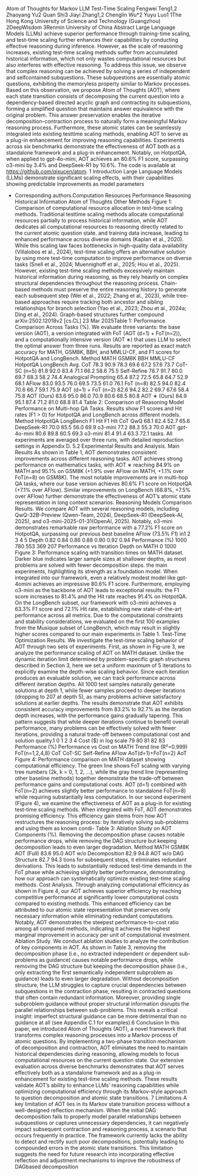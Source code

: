 Atom of Thoughts for Markov LLM Test-Time Scaling
Fengwei Teng1,2 Zhaoyang Yu2 Quan Shi3 Jiayi Zhang1,2
Chenglin Wu*2 Yuyu Luo1
1The Hong Kong University of Science and Technology (Guangzhou)
2DeepWisdom 3Renmin University of China
Abstract
Large Language Models (LLMs) achieve superior performance through training-time scaling, and test-time scaling further enhances their
capabilities by conducting effective reasoning
during inference. However, as the scale of
reasoning increases, existing test-time scaling
methods suffer from accumulated historical
information, which not only wastes computational resources but also interferes with effective reasoning. To address this issue, we observe that complex reasoning can be achieved
by solving a series of independent and selfcontained subquestions. These subquestions
are essentially atomic questions, exhibiting the
memoryless property similar to Markov processes. Based on this observation, we propose Atom of Thoughts (AOT), where each
state transition consists of decomposing the
current question into a dependency-based directed acyclic graph and contracting its subquestions, forming a simplified question that
maintains answer equivalence with the original
problem. This answer preservation enables the
iterative decomposition-contraction process to
naturally form a meaningful Markov reasoning process. Furthermore, these atomic states
can be seamlessly integrated into existing testtime scaling methods, enabling AOT to serve
as a plug-in enhancement for improving reasoning capabilities. Experiments across six
benchmarks demonstrate the effectiveness of
AOT both as a standalone framework and a
plug-in enhancement. Notably, on HotpotQA,
when applied to gpt-4o-mini, AOT achieves an
80.6% F1 score, surpassing o3-mini by 3.4%
and DeepSeek-R1 by 10.6%. The code is available at https://github.com/qixucen/atom.
1 Introduction
Large Language Models (LLMs) demonstrate significant scaling effects, with their capabilities showing predictable improvements as model parameters
* Corresponding authors.Computation Resources
Performance
Reasoning
Historical
Information
Atom of Thoughts
Other Methods
Figure 1: Comparison of computational resource allocation in test-time scaling methods. Traditional testtime scaling methods allocate computational resources
partially to process historical information, while AOT
dedicates all computational resources to reasoning directly related to the current atomic question state.
and training data increase, leading to enhanced performance across diverse domains (Kaplan et al.,
2020). While this scaling law faces bottlenecks
in high-quality data availability (Villalobos et al.,
2024), test-time scaling offers an alternative solution by using more test-time computation to improve performance on diverse tasks (Snell et al.,
2024; Muennighoff et al., 2025; Hou et al., 2025).
However, existing test-time scaling methods excessively maintain historical information during
reasoning, as they rely heavily on complex structural dependencies throughout the reasoning process. Chain-based methods must preserve the entire reasoning history to generate each subsequent
step (Wei et al., 2022; Zhang et al., 2023), while
tree-based approaches require tracking both ancestor and sibling relationships for branch selection (Yao et al., 2023; Zhou et al., 2024a; Ding et al.,
2024). Graph-based structures further compound
arXiv:2502.12018v2 [cs.CL] 23 Mar 2025Table 1: Performance Comparison Across Tasks (%). We evaluate three variants: the base version (AOT), a version
integrated with FoT (AOT (d=1) + FoT(n=2)), and a computationally intensive version (AOT ∗) that uses LLM to
select the optimal answer from three runs. Results are reported as exact match accuracy for MATH, GSM8K, BBH,
and MMLU-CF, and F1 scores for HotpotQA and LongBench.
Method MATH GSM8K BBH MMLU-CF HotpotQA LongBench Avg.
CoT 78.3 90.9 78.3 69.6 67.2 57.6 73.7
CoT-SC (n=5) 81.8 92.0 83.4 71.1 66.2 58.6 75.5
Self-Refine 78.7 91.7 80.0 69.7 68.3 58.2 74.4
Analogical Prompting 65.4 87.2 72.5 65.8 64.7 52.9 68.1
AFlow 83.0 93.5 76.0 69.5 73.5 61.0 76.1
FoT (n=8) 82.5 94.0 82.4 70.6 66.7 59.1 75.9
AOT (d=1) + FoT (n=2) 82.6 94.2 82.2 69.7 67.6 58.4 75.8
AOT (Ours) 83.6 95.0 86.0 70.9 80.6 68.5 80.8
AOT ∗ (Ours) 84.9 95.1 87.4 71.2 81.0 68.8 81.4
Table 2: Comparison of Reasoning Model Performance
on Multi-hop QA Tasks. Results show F1 scores and
Hit rates (F1 > 0) for HotpotQA and LongBench across
different models.
Method HotpotQA LongBench
F1 Hit F1 Hit
CoT
QwQ 68.1 82.4 52.7 65.6
DeepSeek-R1 70.0 85.5 56.0 69.9
o3-mini 77.2 88.3 55.3 70.0
AOT gpt-4o-mini 80.6 89.8 60.5 69.3
o3-mini 81.4 91.4 63.3 72.1
tasks. All experiments are averaged over three runs,
with detailed reproduction settings in Appendix D.
5.2 Experimental Results and Analysis.
Main Results As shown in Table 1, AOT demonstrates consistent improvements across different
reasoning tasks. AOT achieves strong performance on mathematics tasks, with AOT ∗ reaching
84.9% on MATH and 95.1% on GSM8K (+1.9%
over AFlow on MATH, +1.1% over FoT(n=8) on
GSM8K). The most notable improvements are
in multi-hop QA tasks, where our base version
achieves 80.6% F1 score on HotpotQA (+7.1%
over AFlow). Similar improvements on LongBench (68.8%, +7.5% over AFlow) further demonstrate the effectiveness of AOT’s atomic state representation in long context scenarios.
Reasoning Models Comparison Results. We
compare AOT with several reasoning models, including QwQ-32B-Preview (Qwen-Team,
2024), DeepSeek-R1 (DeepSeek-AI, 2025), and
o3-mini-2025-01-31(OpenAI, 2025). Notably,
o3-mini demonstrates remarkable raw performance
with a 77.2% F1 score on HotpotQA, surpassing
our previous best baseline AFlow (73.5% F1) in1 2 3 4 5
Depth
0.82
0.84
0.86
0.88
0.90
0.92
0.94
Performance (%)
1000
780
553
369
207
Performance vs Iteration Depth on MATH
0 1000
Figure 3: Performance scaling with transition times on
MATH dataset. Darker blue indicates larger sample
sizes at shallower depths, as most problems are solved
with fewer decomposition steps.
the main experiments, highlighting its strength as a
foundation model. When integrated into our framework, even a relatively modest model like gpt-4omini achieves an impressive 80.6% F1 score. Furthermore, employing o3-mini as the backbone of
AOT leads to exceptional results: the F1 score increases to 81.4% and the Hit rate reaches 91.4% on
HotpotQA. On the LongBench subset, our framework with o3-mini achieves a 63.3% F1 score and
72.1% Hit rate, establishing new state-of-the-art
performance across all metrics. Due to the computational constraints and stability considerations,
we evaluated on the first 100 examples from the
Musique subset of LongBench, which may result
in slightly higher scores compared to our main experiments in Table 1.
Test-Time Optimization Results. We investigate the test-time scaling behavior of AOT through
two sets of experiments. First, as shown in Fig-ure 3, we analyze the performance scaling of AOT
on MATH dataset. Unlike the dynamic iteration
limit determined by problem-specific graph structures described in Section 3, here we set a uniform
maximum of 5 iterations to explicitly examine the
depth-wise scaling behavior. Since each iteration
produces an evaluable solution, we can track performance across different iteration depths. All 1000
test samples naturally generate solutions at depth
1, while fewer samples proceed to deeper iterations
(dropping to 207 at depth 5), as many problems
achieve satisfactory solutions at earlier depths. The
results demonstrate that AOT exhibits consistent
accuracy improvements from 83.2% to 92.7% as
the iteration depth increases, with the performance
gains gradually tapering. This pattern suggests that
while deeper iterations continue to benefit overall
performance, many problems can be effectively
solved with fewer iterations, providing a natural
trade-off between computational cost and solution
quality.1 0 1 2 3 4
Cost ($) in log scale
79
80
81
82
83
Performance (%)
Performance vs Cost on MATH
Trend line
(R²=0.999)
FoT(n=1,2,4,8)
CoT
CoT-SC
Self-Refine
AFlow
AoT(d=1)+FoT(n=2)
AoT
Figure 4: Performance comparison on MATH dataset
showing computational efficiency. The green line
shows FoT scaling with varying tree numbers (2k, k =
0, 1, 2, ...), while the gray trend line (representing other
baseline methods) together demonstrate the trade-off between performance gains and computational costs. AOT
(d=1) combined with FoT(n=2) achieves slightly better
performance to standalone FoT(n=8) while requiring
substantially less computation.
In our second experiment (Figure 4), we examine
the effectiveness of AOT as a plug-in for existing test-time scaling methods. When integrated
with FoT, AOT demonstrates promising efficiency.
This efficiency gain stems from how AOT restructures the reasoning process: by iteratively solving sub-problems and using them as known condi-
Table 3: Ablation Study on AOT Components (%). Removing the decomposition phase causes notable performance drops, while removing the DAG structure but
keeping decomposition leads to even larger degradation.
Method MATH GSM8K
AOT (Full) 83.6 95.0
AOT w/o Decomposition 82.9 94.8
AOT w/o DAG Structure 82.7 94.3
tions for subsequent steps, it eliminates redundant
derivations. This leads to substantially reduced
test-time demands in the FoT phase while achieving slightly better performance, demonstrating how
our approach can systematically optimize existing
test-time scaling methods.
Cost Analysis. Through analyzing computational efficiency as shown in Figure 4, our AOT
achieves superior efficiency by reaching competitive performance at significantly lower computational costs compared to existing methods.
This enhanced efficiency can be attributed to our
atomic state representation that preserves only necessary information while eliminating redundant
computations. Notably, AOT demonstrates the
steepest performance-to-cost ratio among all compared methods, indicating it achieves the highest
marginal improvement in accuracy per unit of computational investment.
Ablation Study. We conduct ablation studies to
analyze the contribution of key components in
AOT. As shown in Table 3, removing the decomposition phase (i.e., no extracted independent or dependent sub-problems as guidance) causes notable
performance drops, while removing the DAG structure but keeping the decomposition phase (i.e., only
extracting the first semantically independent subproblem as guidance) leads to even larger degradation. Without decomposition structure, the LLM
struggles to capture crucial dependencies between
subquestions in the contraction phase, resulting
in contracted questions that often contain redundant information. Moreover, providing single subproblem guidance without proper structural information disrupts the parallel relationships between
sub-problems. This reveals a critical insight: imperfect structural guidance can be more detrimental
than no guidance at all (see Appendix C.1 for examples).6 Conclusion
In this paper, we introduced Atom of Thoughts
(AOT), a novel framework that transforms complex reasoning processes into a Markov process of
atomic questions. By implementing a two-phase
transition mechanism of decomposition and contraction, AOT eliminates the need to maintain historical dependencies during reasoning, allowing
models to focus computational resources on the
current question state. Our extensive evaluation
across diverse benchmarks demonstrates that AOT
serves effectively both as a standalone framework
and as a plug-in enhancement for existing test-time
scaling methods. These results validate AOT’s
ability to enhance LLMs’ reasoning capabilities
while optimizing computational efficiency through
its Markov-style approach to question decomposition and atomic state transitions.
7 Limitations
A key limitation of AOT lies in its Markov state
transition process without a well-designed reflection mechanism. When the initial DAG decomposition fails to properly model parallel relationships
between subquestions or captures unnecessary dependencies, it can negatively impact subsequent
contraction and reasoning process, a scenario that
occurs frequently in practice. The framework currently lacks the ability to detect and rectify such
poor decompositions, potentially leading to compounded errors in the atomic state transitions. This
limitation suggests the need for future research into
incorporating effective reflection and adjustment
mechanisms to improve the robustness of DAGbased decomposition